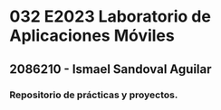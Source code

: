 # 032 E2023 Laboratorio de Aplicaciones Móviles
## 2086210 - Ismael Sandoval Aguilar
### Repositorio de prácticas y proyectos.